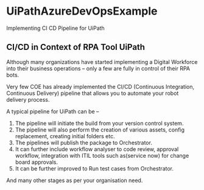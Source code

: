 # UiPathAzureDevOpsExample
Implementing  CI CD Pipeline for UiPath

## CI/CD in Context of RPA Tool UiPath
Although many organizations have started implementing a Digital Workforce into their business operations – only a few are fully in control of their RPA bots.

Very few COE has already implemented the CI/CD (Continuous Integration, Continuous Delivery) pipeline that allows you to automate your robot delivery process.

A typical pipeline for UiPath can be –

1. The pipeline will initiate the build from your version control system.
2. The pipeline will also perform the creation of various assets, config replacement, creating initial folders etc.
3. The pipelines will publish the package to Orchestrator.
4. It can further include workflow analyser to code review, approval workflow, integration with ITIL tools such as(service now) for change board approvals.
5. It can be further improved to Run test cases from Orchestrator.

And many other stages as per your organisation need.
